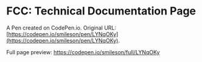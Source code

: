 # FCC: Technical Documentation Page

A Pen created on CodePen.io. Original URL: [https://codepen.io/smileson/pen/LYNqOKy](https://codepen.io/smileson/pen/LYNqOKy).

Full page preview: https://codepen.io/smileson/full/LYNqOKy
